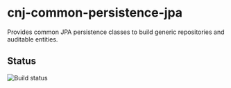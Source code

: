 # cnj-common-persistence-jpa

Provides common JPA persistence classes to build generic repositories and auditable entities.

## Status
![Build status](https://drone.at.automotive.msg.team/api/badges/cloudtrain/cnj-common-persistence-jpa/status.svg)
